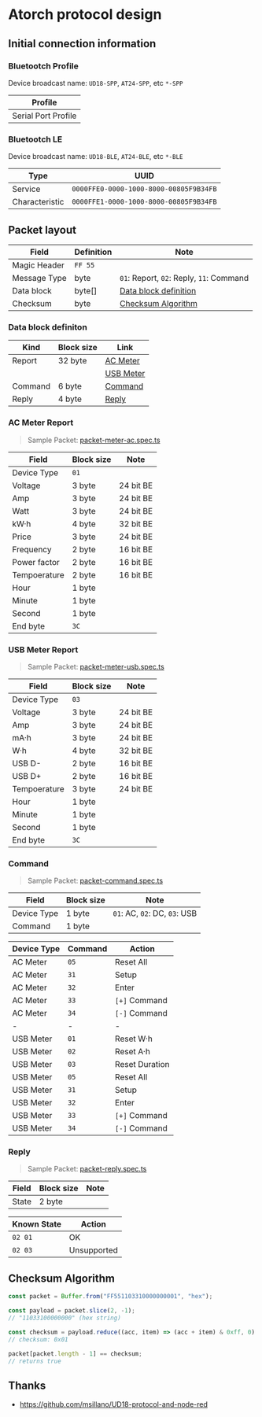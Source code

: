 ﻿# Atorch protocol design

## Initial connection information

### Bluetootch Profile

Device broadcast name: `UD18-SPP`, `AT24-SPP`, etc `*-SPP`

| Profile             |
| ------------------- |
| Serial Port Profile |

### Bluetootch LE

Device broadcast name: `UD18-BLE`, `AT24-BLE`, etc `*-BLE`

| Type           | UUID                                   |
| -------------- | -------------------------------------- |
| Service        | `0000FFE0-0000-1000-8000-00805F9B34FB` |
| Characteristic | `0000FFE1-0000-1000-8000-00805F9B34FB` |

## Packet layout

| Field        | Definition | Note                                            |
| ------------ | ---------- | ----------------------------------------------- |
| Magic Header | `FF 55`    |                                                 |
| Message Type | byte       | `01`: Report, `02`: Reply, `11`: Command        |
| Data block   | byte[]     | [Data block definition](#data-block-definition) |
| Checksum     | byte       | [Checksum Algorithm](#checksum-algorithm)       |

### Data block definiton

| Kind    | Block size | Link                           |
| ------- | ---------- | ------------------------------ |
| Report  | 32 byte    | [AC Meter](#ac-meter-report)   |
|         |            | [USB Meter](#usb-meter-report) |
| Command | 6 byte     | [Command](#command)            |
| Reply   | 4 byte     | [Reply](#reply)                |

### AC Meter Report

> Sample Packet:
> [packet-meter-ac.spec.ts](src/service/atorch-packet/packet-meter-ac.spec.ts)

| Field        | Block size | Note      |
| ------------ | ---------- | --------- |
| Device Type  | `01`       |           |
| Voltage      | 3 byte     | 24 bit BE |
| Amp          | 3 byte     | 24 bit BE |
| Watt         | 3 byte     | 24 bit BE |
| kW·h         | 4 byte     | 32 bit BE |
| Price        | 3 byte     | 24 bit BE |
| Frequency    | 2 byte     | 16 bit BE |
| Power factor | 2 byte     | 16 bit BE |
| Tempoerature | 2 byte     | 16 bit BE |
| Hour         | 1 byte     |           |
| Minute       | 1 byte     |           |
| Second       | 1 byte     |           |
| End byte     | `3C`       |           |

### USB Meter Report

> Sample Packet:
> [packet-meter-usb.spec.ts](src/service/atorch-packet/packet-meter-usb.spec.ts)

| Field        | Block size | Note      |
| ------------ | ---------- | --------- |
| Device Type  | `03`       |           |
| Voltage      | 3 byte     | 24 bit BE |
| Amp          | 3 byte     | 24 bit BE |
| mA·h         | 3 byte     | 24 bit BE |
| W·h          | 4 byte     | 32 bit BE |
| USB D-       | 2 byte     | 16 bit BE |
| USB D+       | 2 byte     | 16 bit BE |
| Tempoerature | 3 byte     | 24 bit BE |
| Hour         | 1 byte     |           |
| Minute       | 1 byte     |           |
| Second       | 1 byte     |           |
| End byte     | `3C`       |           |

### Command

> Sample Packet:
> [packet-command.spec.ts](src/service/atorch-packet/packet-command.spec.ts)

| Field       | Block size | Note                          |
| ----------- | ---------- | ----------------------------- |
| Device Type | 1 byte     | `01`: AC, `02`: DC, `03`: USB |
| Command     | 1 byte     |                               |

| Device Type | Command | Action         |
| ----------- | ------- | -------------- |
| AC Meter    | `05`    | Reset All      |
| AC Meter    | `31`    | Setup          |
| AC Meter    | `32`    | Enter          |
| AC Meter    | `33`    | `[+]` Command  |
| AC Meter    | `34`    | `[-]` Command  |
| -           | -       | -              |
| USB Meter   | `01`    | Reset W·h      |
| USB Meter   | `02`    | Reset A·h      |
| USB Meter   | `03`    | Reset Duration |
| USB Meter   | `05`    | Reset All      |
| USB Meter   | `31`    | Setup          |
| USB Meter   | `32`    | Enter          |
| USB Meter   | `33`    | `[+]` Command  |
| USB Meter   | `34`    | `[-]` Command  |

### Reply

> Sample Packet:
> [packet-reply.spec.ts](src/service/atorch-packet/packet-reply.spec.ts)

| Field | Block size | Note |
| ----- | ---------- | ---- |
| State | 2 byte     |      |

| Known State | Action      |
| ----------- | ----------- |
| `02 01`     | OK          |
| `02 03`     | Unsupported |

## Checksum Algorithm

```javascript
const packet = Buffer.from("FF551103310000000001", "hex");

const payload = packet.slice(2, -1);
// "11033100000000" (hex string)

const checksum = payload.reduce((acc, item) => (acc + item) & 0xff, 0) ^ 0x44;
// checksum: 0x01

packet[packet.length - 1] == checksum;
// returns true
```

## Thanks

- <https://github.com/msillano/UD18-protocol-and-node-red>
